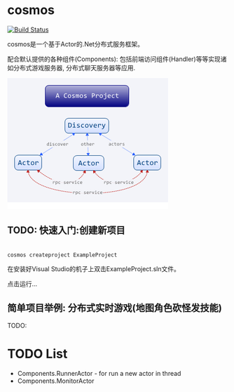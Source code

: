 # cosmos

[![Build Status](https://travis-ci.org/cosmosbox/cosmos.svg)](https://travis-ci.org/cosmosbox/cosmos)

cosmos是一个基于Actor的.Net分布式服务框架。

配合默认提供的各种组件(Components): 包括前端访问组件(Handler)等等实现诸如分布式游戏服务器, 分布式聊天服务器等应用.

![Cosmos Infrastructure](docs/CosmosInfrastructure.png)

## TODO: 快速入门:创建新项目

```shell

cosmos createproject ExampleProject
```

在安装好Visual Studio的机子上双击ExampleProject.sln文件。

点击运行...

## 简单项目举例: 分布式实时游戏(地图角色砍怪发技能)

TODO:


# TODO List

* Components.RunnerActor - for run a new actor in thread
* Components.MonitorActor